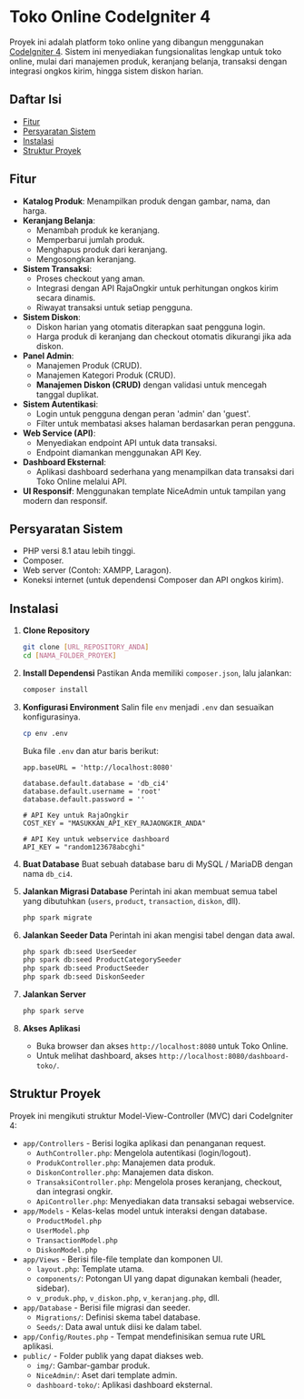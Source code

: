 # Toko Online CodeIgniter 4

Proyek ini adalah platform toko online yang dibangun menggunakan [CodeIgniter 4](https://codeigniter.com/). Sistem ini menyediakan fungsionalitas lengkap untuk toko online, mulai dari manajemen produk, keranjang belanja, transaksi dengan integrasi ongkos kirim, hingga sistem diskon harian.

## Daftar Isi

- [Fitur](#fitur)
- [Persyaratan Sistem](#persyaratan-sistem)
- [Instalasi](#instalasi)
- [Struktur Proyek](#struktur-proyek)

## Fitur

- **Katalog Produk**: Menampilkan produk dengan gambar, nama, dan harga.
- **Keranjang Belanja**:
  - Menambah produk ke keranjang.
  - Memperbarui jumlah produk.
  - Menghapus produk dari keranjang.
  - Mengosongkan keranjang.
- **Sistem Transaksi**:
  - Proses checkout yang aman.
  - Integrasi dengan API RajaOngkir untuk perhitungan ongkos kirim secara dinamis.
  - Riwayat transaksi untuk setiap pengguna.
- **Sistem Diskon**:
  - Diskon harian yang otomatis diterapkan saat pengguna login.
  - Harga produk di keranjang dan checkout otomatis dikurangi jika ada diskon.
- **Panel Admin**:
  - Manajemen Produk (CRUD).
  - Manajemen Kategori Produk (CRUD).
  - **Manajemen Diskon (CRUD)** dengan validasi untuk mencegah tanggal duplikat.
- **Sistem Autentikasi**:
  - Login untuk pengguna dengan peran 'admin' dan 'guest'.
  - Filter untuk membatasi akses halaman berdasarkan peran pengguna.
- **Web Service (API)**:
  - Menyediakan endpoint API untuk data transaksi.
  - Endpoint diamankan menggunakan API Key.
- **Dashboard Eksternal**:
  - Aplikasi dashboard sederhana yang menampilkan data transaksi dari Toko Online melalui API.
- **UI Responsif**: Menggunakan template NiceAdmin untuk tampilan yang modern dan responsif.

## Persyaratan Sistem

- PHP versi 8.1 atau lebih tinggi.
- Composer.
- Web server (Contoh: XAMPP, Laragon).
- Koneksi internet (untuk dependensi Composer dan API ongkos kirim).

## Instalasi

1.  **Clone Repository**

    ```bash
    git clone [URL_REPOSITORY_ANDA]
    cd [NAMA_FOLDER_PROYEK]
    ```

2.  **Install Dependensi**
    Pastikan Anda memiliki `composer.json`, lalu jalankan:

    ```bash
    composer install
    ```

3.  **Konfigurasi Environment**
    Salin file `env` menjadi `.env` dan sesuaikan konfigurasinya.

    ```bash
    cp env .env
    ```

    Buka file `.env` dan atur baris berikut:

    ```
    app.baseURL = 'http://localhost:8080'

    database.default.database = 'db_ci4'
    database.default.username = 'root'
    database.default.password = ''

    # API Key untuk RajaOngkir
    COST_KEY = "MASUKKAN_API_KEY_RAJAONGKIR_ANDA"

    # API Key untuk webservice dashboard
    API_KEY = "random123678abcghi"
    ```

4.  **Buat Database**
    Buat sebuah database baru di MySQL / MariaDB dengan nama `db_ci4`.

5.  **Jalankan Migrasi Database**
    Perintah ini akan membuat semua tabel yang dibutuhkan (`users`, `product`, `transaction`, `diskon`, dll).

    ```bash
    php spark migrate
    ```

6.  **Jalankan Seeder Data**
    Perintah ini akan mengisi tabel dengan data awal.

    ```bash
    php spark db:seed UserSeeder
    php spark db:seed ProductCategorySeeder
    php spark db:seed ProductSeeder
    php spark db:seed DiskonSeeder
    ```

7.  **Jalankan Server**

    ```bash
    php spark serve
    ```

8.  **Akses Aplikasi**
    - Buka browser dan akses `http://localhost:8080` untuk Toko Online.
    - Untuk melihat dashboard, akses `http://localhost:8080/dashboard-toko/`.

## Struktur Proyek

Proyek ini mengikuti struktur Model-View-Controller (MVC) dari CodeIgniter 4:

- `app/Controllers` - Berisi logika aplikasi dan penanganan request.
  - `AuthController.php`: Mengelola autentikasi (login/logout).
  - `ProdukController.php`: Manajemen data produk.
  - `DiskonController.php`: Manajemen data diskon.
  - `TransaksiController.php`: Mengelola proses keranjang, checkout, dan integrasi ongkir.
  - `ApiController.php`: Menyediakan data transaksi sebagai webservice.
- `app/Models` - Kelas-kelas model untuk interaksi dengan database.
  - `ProductModel.php`
  - `UserModel.php`
  - `TransactionModel.php`
  - `DiskonModel.php`
- `app/Views` - Berisi file-file template dan komponen UI.
  - `layout.php`: Template utama.
  - `components/`: Potongan UI yang dapat digunakan kembali (header, sidebar).
  - `v_produk.php`, `v_diskon.php`, `v_keranjang.php`, dll.
- `app/Database` - Berisi file migrasi dan seeder.
  - `Migrations/`: Definisi skema tabel database.
  - `Seeds/`: Data awal untuk diisi ke dalam tabel.
- `app/Config/Routes.php` - Tempat mendefinisikan semua rute URL aplikasi.
- `public/` - Folder publik yang dapat diakses web.
  - `img/`: Gambar-gambar produk.
  - `NiceAdmin/`: Aset dari template admin.
  - `dashboard-toko/`: Aplikasi dashboard eksternal.
